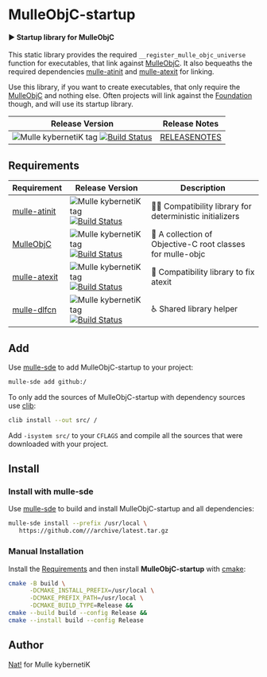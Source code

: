 # MulleObjC-startup

#### ▶️  Startup library for MulleObjC

This static library provides the required `__register_mulle_objc_universe`
function for executables, that link against
[MulleObjC](//github.com/mulle-objc/MulleObjC).
It also bequeaths the required dependencies
[mulle-atinit](//github.com/mulle-core/mulle-atinit) and
[mulle-atexit](//github.com/mulle-core/mulle-atexit) for linking.

Use this library, if you want to create executables, that only
require the [MulleObjC](//github.com/mulle-objc/MulleObjC)
and nothing else. Often projects will link against the
[Foundation](//github.com/MulleFoundation/Foundation) though, and will use
its startup library.

| Release Version                                       | Release Notes
|-------------------------------------------------------|--------------
| ![Mulle kybernetiK tag](https://img.shields.io/github/tag//MulleObjC-startup.svg?branch=release) [![Build Status](https://github.com//MulleObjC-startup/workflows/CI/badge.svg?branch=release)](//github.com//MulleObjC-startup/actions)| [RELEASENOTES](RELEASENOTES.md) |





## Requirements

|   Requirement         | Release Version  | Description
|-----------------------|------------------|---------------
| [mulle-atinit](https://github.com/mulle-core/mulle-atinit) | ![Mulle kybernetiK tag](https://img.shields.io/github/tag//.svg) [![Build Status](https://github.com///workflows/CI/badge.svg?branch=release)](https://github.com///actions/workflows/mulle-sde-ci.yml) | 🤱🏼 Compatibility library for deterministic initializers
| [MulleObjC](https://github.com/mulle-objc/MulleObjC) | ![Mulle kybernetiK tag](https://img.shields.io/github/tag//.svg) [![Build Status](https://github.com///workflows/CI/badge.svg?branch=release)](https://github.com///actions/workflows/mulle-sde-ci.yml) | 💎 A collection of Objective-C root classes for mulle-objc
| [mulle-atexit](https://github.com/mulle-core/mulle-atexit) | ![Mulle kybernetiK tag](https://img.shields.io/github/tag//.svg) [![Build Status](https://github.com///workflows/CI/badge.svg?branch=release)](https://github.com///actions/workflows/mulle-sde-ci.yml) | 👼 Compatibility library to fix atexit
| [mulle-dlfcn](https://github.com/mulle-core/mulle-dlfcn) | ![Mulle kybernetiK tag](https://img.shields.io/github/tag//.svg) [![Build Status](https://github.com///workflows/CI/badge.svg?branch=release)](https://github.com///actions/workflows/mulle-sde-ci.yml) | ♿️ Shared library helper


## Add

Use [mulle-sde](//github.com/mulle-sde) to add MulleObjC-startup to your project:

``` sh
mulle-sde add github:/
```

To only add the sources of MulleObjC-startup with dependency
sources use [clib](https://github.com/clibs/clib):


``` sh
clib install --out src/ /
```

Add `-isystem src/` to your `CFLAGS` and compile all the sources that were downloaded with your project.


## Install

### Install with mulle-sde

Use [mulle-sde](//github.com/mulle-sde) to build and install MulleObjC-startup and all dependencies:

``` sh
mulle-sde install --prefix /usr/local \
   https://github.com///archive/latest.tar.gz
```

### Manual Installation

Install the [Requirements](#Requirements) and then
install **MulleObjC-startup** with [cmake](https://cmake.org):

``` sh
cmake -B build \
      -DCMAKE_INSTALL_PREFIX=/usr/local \
      -DCMAKE_PREFIX_PATH=/usr/local \
      -DCMAKE_BUILD_TYPE=Release &&
cmake --build build --config Release &&
cmake --install build --config Release
```

## Author

[Nat!](https://mulle-kybernetik.com/weblog) for Mulle kybernetiK


